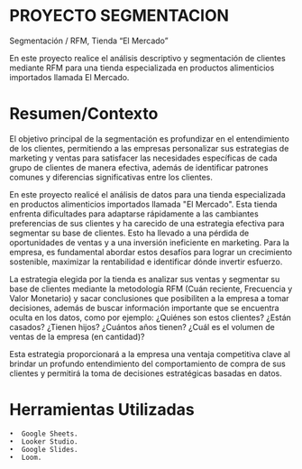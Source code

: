 # PROYECTO SEGMENTACION

Segmentación / RFM, Tienda “El Mercado”

En este proyecto realice el  análisis descriptivo y segmentación de clientes mediante RFM para una tienda especializada en productos alimenticios importados llamada El Mercado. 

# Resumen/Contexto

El objetivo principal de la segmentación es profundizar en el entendimiento de los clientes, permitiendo a las empresas personalizar sus estrategias de marketing y ventas para satisfacer las necesidades específicas de cada grupo de clientes de manera efectiva, además de identificar patrones comunes y diferencias significativas entre los clientes. 

En este proyecto realicé el análisis de datos para una tienda especializada en productos alimenticios importados llamada "El Mercado". Esta tienda enfrenta dificultades para adaptarse rápidamente a las cambiantes preferencias de sus clientes y ha carecido de una estrategia efectiva para segmentar su base de clientes. Esto ha llevado a una pérdida de oportunidades de ventas y a una inversión ineficiente en marketing. Para la empresa, es fundamental abordar estos desafíos para lograr un crecimiento sostenible, maximizar la rentabilidad e identificar dónde invertir esfuerzo. 

La estrategia elegida por la tienda es analizar sus ventas y segmentar su base de clientes mediante la metodología RFM (Cuán reciente, Frecuencia y Valor Monetario) y sacar conclusiones que posibiliten a la empresa a tomar decisiones, además de buscar información importante que se encuentra oculta en los datos, como por ejemplo: ¿Quiénes son estos clientes? ¿Están casados? ¿Tienen hijos? ¿Cuántos años tienen? ¿Cuál es el volumen de ventas de la empresa (en cantidad)?

 Esta estrategia proporcionará a la empresa una ventaja competitiva clave al brindar un profundo entendimiento del comportamiento de compra de sus clientes y permitirá la toma de decisiones estratégicas basadas en datos.

# Herramientas Utilizadas

    •  Google Sheets.
    •  Looker Studio.
    •  Google Slides.
    •  Loom.
